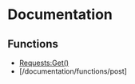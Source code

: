 # Documentation


## Functions
- [Requests:Get()](https://github.com/astriaInight/RBXRequests/blob/main/documentation/get.md)
- [/documentation/functions/post]
